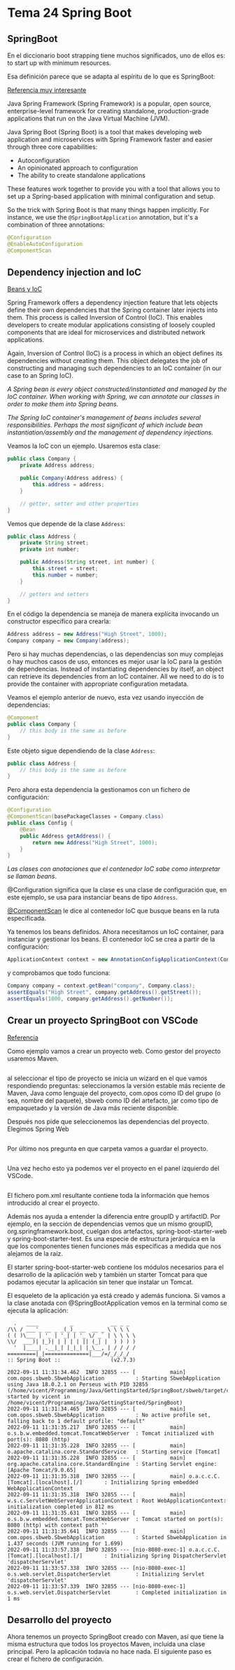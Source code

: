 # Tema 24 Spring Boot

## SpringBoot

En el diccionario boot strapping tiene muchos significados, uno de ellos es: to start up with minimum resources. 

Esa definición parece que se adapta al espíritu de lo que es SpringBoot:

[Referencia muy interesante](https://www.ibm.com/cloud/learn/java-spring-boot)

Java Spring Framework (Spring Framework) is a popular, open source, enterprise-level framework for creating standalone, 
production-grade applications that run on the Java Virtual Machine (JVM).

Java Spring Boot (Spring Boot) is a tool that makes developing web application and microservices with Spring Framework faster and 
easier through three core capabilities:

- Autoconfiguration
- An opinionated approach to configuration
- The ability to create standalone applications

These features work together to provide you with a tool that allows you to set up a Spring-based application with minimal configuration 
and setup.

So the trick with Spring Boot is that many things happen implicitly. For instance, we use the `@SpringBootApplication` annotation, but 
it's a combination of three annotations:

~~~ java
@Configuration
@EnableAutoConfiguration
@ComponentScan
~~~
## Dependency injection and IoC

[Beans y IoC](https://www.baeldung.com/spring-bean)

Spring Framework offers a dependency injection feature that lets objects define their own dependencies that the Spring container later 
injects into them. This process is called Inversion of Control (IoC). This enables developers to create modular applications consisting 
of loosely coupled components that are ideal for microservices and distributed network applications.

Again, Inversion of Control (IoC) is a process in which an object defines its dependencies without creating them. This object 
delegates the job of constructing and managing such dependencies to an IoC container (in our case to an Spring IoC).

*A Spring bean is every object constructed/instantiated and managed by the IoC container. When working with Spring, we can annotate our 
classes in order to make them into Spring beans.*

*The Spring IoC container's management of beans includes several responsibilities. Perhaps the most significant of which include bean 
instantiation/assembly and the management of dependency injections.*

Veamos la IoC con un ejemplo. Usaremos esta clase:

~~~ java
public class Company {
    private Address address;

    public Company(Address address) {
        this.address = address;
    }

    // getter, setter and other properties
}
~~~

Vemos que depende de la clase `Address`:

~~~ java
public class Address {
    private String street;
    private int number;

    public Address(String street, int number) {
        this.street = street;
        this.number = number;
    }

    // getters and setters
}
~~~

En el código la dependencia se maneja de manera explícita invocando un constructor específico para crearla:

~~~ java
Address address = new Address("High Street", 1000);
Company company = new Company(address);
~~~

Pero si hay muchas dependencias, o las dependencias son muy complejas o hay muchos casos de uso, entonces es mejor usar la IoC para la 
gestión de dependencias. Instead of instantiating dependencies by itself, an object can retrieve its dependencies from an IoC container. 
All we need to do is to provide the container with appropriate configuration metadata.

Veamos el ejemplo anterior de nuevo, esta vez usando inyección de dependencias:

~~~ java
@Component
public class Company {
    // this body is the same as before
}
~~~

Este objeto sigue dependiendo de la clase `Address`:

~~~ java
public class Address {
    // this body is the same as before
}
~~~

Pero ahora esta dependencia la gestionamos con un fichero de configuración:

~~~ java
@Configuration
@ComponentScan(basePackageClasses = Company.class)
public class Config {
    @Bean
    public Address getAddress() {
        return new Address("High Street", 1000);
    }
}
~~~

*Las clases con anotaciones que el contenedor IoC sabe como interpretar se llaman beans*.

@Configuration significa que la clase es una clase de configuración que, en este ejemplo, se usa para instanciar beans de tipo 
`Address`.

[@ComponentScan](https://www.baeldung.com/spring-component-scanning) le dice al contenedor IoC que busque beans en la ruta especificada.

Ya tenemos los beans definidos. Ahora necesitamos un IoC container, para instanciar y gestionar los beans. El contenedor IoC se 
crea a partir de la configuración:

~~~ java
ApplicationContext context = new AnnotationConfigApplicationContext(Config.class);
~~~

y comprobamos que todo funciona:

~~~ java
Company company = context.getBean("company", Company.class);
assertEquals("High Street", company.getAddress().getStreet());
assertEquals(1000, company.getAddress().getNumber());
~~~
## Crear un proyecto SpringBoot con VSCode

[Referencia](https://code.visualstudio.com/docs/java/java-spring-boot)

Como ejemplo vamos a crear un proyecto web. Como gestor del proyecto usaremos Maven.

```{thumbnail} images/sb_maven.png
```

al seleccionar el tipo de proyecto se inicia un wizard en el que vamos respondiendo preguntas: seleccionamos la versión 
estable más reciente de Maven, Java como lenguaje del proyecto, com.opos como ID del grupo (o sea, nombre del paquete), sbweb como ID del 
artefacto, jar como tipo de empaquetado y la versión de Java más reciente disponible.

Después nos pide que seleccionemos las dependencias del proyecto. Elegimos Spring Web

```{thumbnail} images/sb_dependencias.png
```

Por último nos pregunta en que carpeta vamos a guardar el proyecto.

```{thumbnail} images/sb_project_folder.png
```

Una vez hecho esto ya podemos ver el proyecto en el panel izquierdo del VSCode.

```{thumbnail} images/sb_project_vscode.png
```

El fichero pom.xml resultante contiene toda la información que hemos introducido al crear el proyecto.

Además nos ayuda a entender la diferencia entre groupID y artifactID. Por ejemplo, en la sección de dependencias vemos que un
mismo groupID, org.springframework.boot, cuelgan dos artefactos, spring-boot-starter-web y spring-boot-starter-test. Es una
especie de estructura jerárquica en la que los componentes tienen funciones más específicas a medida que nos alejamos de la raíz.

El starter spring-boot-starter-web contiene los módulos necesarios para el desarrollo de la aplicación web y también un starter Tomcat
para que podamos ejecutar la aplicación sin tener que instalar un Tomcat.

El esqueleto de la aplicación ya está creado y además funciona. Si vamos a la clase anotada con @SpringBootApplication vemos en la
terminal como se ejecuta la aplicación:


      .   ____          _            __ _ _
    /\\ / ___'_ __ _ _(_)_ __  __ _ \ \ \ \
    ( ( )\___ | '_ | '_| | '_ \/ _` | \ \ \ \
    \\/  ___)| |_)| | | | | || (_| |  ) ) ) )
      '  |____| .__|_| |_|_| |_\__, | / / / /
    =========|_|==============|___/=/_/_/_/
    :: Spring Boot ::                (v2.7.3)

    2022-09-11 11:31:34.462  INFO 32855 --- [           main] com.opos.sbweb.SbwebApplication          : Starting SbwebApplication using Java 18.0.2.1 on Perseus with PID 32855 (/home/vicent/Programming/Java/GettingStarted/SpringBoot/sbweb/target/classes started by vicent in /home/vicent/Programming/Java/GettingStarted/SpringBoot)
    2022-09-11 11:31:34.465  INFO 32855 --- [           main] com.opos.sbweb.SbwebApplication          : No active profile set, falling back to 1 default profile: "default"
    2022-09-11 11:31:35.217  INFO 32855 --- [           main] o.s.b.w.embedded.tomcat.TomcatWebServer  : Tomcat initialized with port(s): 8080 (http)
    2022-09-11 11:31:35.228  INFO 32855 --- [           main] o.apache.catalina.core.StandardService   : Starting service [Tomcat]
    2022-09-11 11:31:35.228  INFO 32855 --- [           main] org.apache.catalina.core.StandardEngine  : Starting Servlet engine: [Apache Tomcat/9.0.65]
    2022-09-11 11:31:35.318  INFO 32855 --- [           main] o.a.c.c.C.[Tomcat].[localhost].[/]       : Initializing Spring embedded WebApplicationContext
    2022-09-11 11:31:35.318  INFO 32855 --- [           main] w.s.c.ServletWebServerApplicationContext : Root WebApplicationContext: initialization completed in 812 ms
    2022-09-11 11:31:35.631  INFO 32855 --- [           main] o.s.b.w.embedded.tomcat.TomcatWebServer  : Tomcat started on port(s): 8080 (http) with context path ''
    2022-09-11 11:31:35.641  INFO 32855 --- [           main] com.opos.sbweb.SbwebApplication          : Started SbwebApplication in 1.437 seconds (JVM running for 1.699)
    2022-09-11 11:33:57.338  INFO 32855 --- [nio-8080-exec-1] o.a.c.c.C.[Tomcat].[localhost].[/]       : Initializing Spring DispatcherServlet 'dispatcherServlet'
    2022-09-11 11:33:57.338  INFO 32855 --- [nio-8080-exec-1] o.s.web.servlet.DispatcherServlet        : Initializing Servlet 'dispatcherServlet'
    2022-09-11 11:33:57.339  INFO 32855 --- [nio-8080-exec-1] o.s.web.servlet.DispatcherServlet        : Completed initialization in 1 ms
## Desarrollo del proyecto

Ahora tenemos un proyecto SpringBoot creado con Maven, así que tiene la misma estructura que todos los proyectos Maven, incluída una
clase principal. Pero la aplicación todavía no hace nada. El siguiente paso es crear el fichero de configuración.
